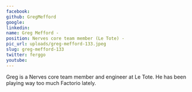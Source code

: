 ```yaml
---
facebook: 
github: GregMefford
google: 
linkedin: 
name: Greg Mefford -
position: Nerves core team member (Le Tote) -
pic_url: uploads/greg-mefford-133.jpeg
slug: greg-mefford-133
twitter: ferggo
youtube: 
---
```

<p>Greg is a Nerves core team member and engineer at Le Tote. He has been playing way too much Factorio lately.</p>

